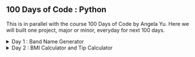 ## 100 Days of Code : Python
This is in parallel with the course 100 Days of Code by Angela Yu. 
Here we will built one project, major or minor, everyday for next 100 days. 

<details>
    <summary>Day 1 : Band Name Generator</summary>
    It's a basic band name generator by taking user inputs like Name and place of birth.  
</details>
<details>
    <summary>Day 2 : BMI Calculator and Tip Calculator</summary>
    First program is BMI calculator from your Weight and Height and Second program is Tip calculator.  
</details>

